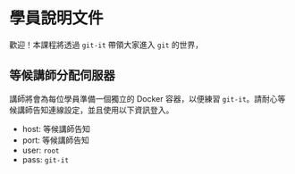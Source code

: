 # 學員說明文件

歡迎！本課程將透過 `git-it` 帶領大家進入 `git` 的世界，

## 等候講師分配伺服器

講師將會為每位學員準備一個獨立的 Docker 容器，以便練習 `git-it`。請耐心等候講師告知連線設定，並且使用以下資訊登入。

* host: 等候講師告知
* port: 等候講師告知
* user: `root`
* pass: `git-it`
